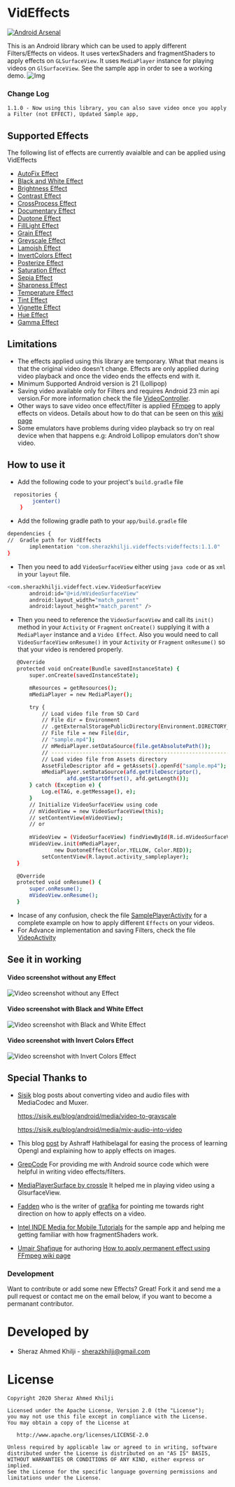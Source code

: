# VidEffects
[![Android Arsenal](https://img.shields.io/badge/Android%20Arsenal-VidEffects-green.svg?style=true)](https://android-arsenal.com/details/1/4029)

This is an Android library which can be used to apply different Filters/Effects on videos. It uses vertexShaders and fragmentShaders to apply effects on `GLSurfaceView`. It uses `MediaPlayer` instance for playing videos on `GlSurfaceView`. See the sample app in order to see a working demo.
![Img](https://github.com/krazykira/VidEffects/blob/master/videffects/screenshot/library_demo.gif)

### Change Log
```
1.1.0 - Now using this library, you can also save video once you apply a Filter (not EFFECT), Updated Sample app, 
```
## Supported Effects

The following list of effects are currently avaialble and can be applied using VidEffects
* [AutoFix Effect](https://github.com/krazykira/VidEffects/blob/master/videffects/src/main/java/com/sherazkhilji/videffects//AutoFixEffect.java)
* [Black and White Effect](https://github.com/krazykira/VidEffects/blob/master/videffects/src/main/java/com/sherazkhilji/videffects//BlackAndWhiteEffect.java)
* [Brightness Effect](https://github.com/krazykira/VidEffects/blob/master/videffects/src/main/java/com/sherazkhilji/videffects//BrightnessEffect.java)
* [Contrast Effect](https://github.com/krazykira/VidEffects/blob/master/videffects/src/main/java/com/sherazkhilji/videffects//ContrastEffect.java)
* [CrossProcess Effect](https://github.com/krazykira/VidEffects/blob/master/videffects/src/main/java/com/sherazkhilji/videffects//CrossProcessEffect.java)
* [Documentary Effect](https://github.com/krazykira/VidEffects/blob/master/videffects/src/main/java/com/sherazkhilji/videffects//DocumentaryEffect.java)
* [Duotone Effect](https://github.com/krazykira/VidEffects/blob/master/videffects/src/main/java/com/sherazkhilji/videffects//DuotoneEffect.java)
* [FillLight Effect](https://github.com/krazykira/VidEffects/blob/master/videffects/src/main/java/com/sherazkhilji/videffects//FillLightEffect.java)
* [Grain Effect](https://github.com/krazykira/VidEffects/blob/master/videffects/src/main/java/com/sherazkhilji/videffects//GrainEffect.java)
* [Greyscale Effect](https://github.com/krazykira/VidEffects/blob/master/videffects/src/main/java/com/sherazkhilji/videffects//GreyScaleEffect.java)
* [Lamoish Effect](https://github.com/krazykira/VidEffects/blob/master/videffects/src/main/java/com/sherazkhilji/videffects//LamoishEffect.java)
* [InvertColors Effect](https://github.com/krazykira/VidEffects/blob/master/videffects/src/main/java/com/sherazkhilji/videffects//InvertColorsEffect.java)
* [Posterize Effect](https://github.com/krazykira/VidEffects/blob/master/videffects/src/main/java/com/sherazkhilji/videffects//PosterizeEffect.java)
* [Saturation Effect](https://github.com/krazykira/VidEffects/blob/master/videffects/src/main/java/com/sherazkhilji/videffects//SaturationEffect.java)
* [Sepia Effect](https://github.com/krazykira/VidEffects/blob/master/videffects/src/main/java/com/sherazkhilji/videffects//SepiaEffect.java)
* [Sharpness Effect](https://github.com/krazykira/VidEffects/blob/master/videffects/src/main/java/com/sherazkhilji/videffects//SharpnessEffect.java)
* [Temperature Effect](https://github.com/krazykira/VidEffects/blob/master/videffects/src/main/java/com/sherazkhilji/videffects//TemperatureEffect.java)
* [Tint Effect](https://github.com/krazykira/VidEffects/blob/master/videffects/src/main/java/com/sherazkhilji/videffects//TintEffect.java)
* [Vignette Effect](https://github.com/krazykira/VidEffects/blob/master/videffects/src/main/java/com/sherazkhilji/videffects//VignetteEffect.java)
* [Hue Effect](https://github.com/krazykira/VidEffects/blob/master/videffects/src/main/java/com/sherazkhilji/videffects//HueEffect.java)
* [Gamma Effect](https://github.com/krazykira/VidEffects/blob/master/videffects/src/main/java/com/sherazkhilji/videffects//GammaEffect.java)



## Limitations
- The effects applied using this library are temporary. What that means is that the original video doesn't change. Effects are only applied during video playback and once the video ends the effects end with it.
- Minimum Supported Android version is 21 (Lollipop)
- Saving video available only for Filters and requires Android 23 min api version.For more information check the file [VideoController](https://github.com/krazykira/VidEffects/blob/master/app/src/main/java/com/videffects/sample/controller/VideoController.kt).
- Other ways to save video once effect/filter is applied [FFmpeg](https://ffmpeg.org/) to apply effects on videos.  Details about how to do that can be seen on this [wiki page](https://github.com/krazykira/VidEffects/wiki/Permanent-video-effects)
- Some emulators have problems during video playback so try on real device when that happens e.g: Android Lollipop emulators don't show video.


## How to use it
- Add the following code to your project's `build.gradle` file
```sh
  repositories {
        jcenter()
    }
```

- Add the following gradle path to your `app/build.gradle` file

 ```sh
dependencies {
//	Gradle path for VidEffects
    	implementation "com.sherazkhilji.videffects:videffects:1.1.0"
}
```

- Then you need to add `VideoSurfaceView` either using `java code` or as `xml` in your `layout` file.
 ```sh
<com.sherazkhilji.videffect.view.VideoSurfaceView
        android:id="@+id/mVideoSurfaceView"
        android:layout_width="match_parent"
        android:layout_height="match_parent" />
```
- Then you need to reference the `VideoSurfaceView` and call its `init()` method in your `Activity` or `Fragment` `onCreate()` supplying it with a `MediaPlayer` instance and a `Video Effect`. Also you would need to call `VideoSurfaceView` `onResume()` in your `Activity` or `Fragment`  `onResume()` so that your video is rendered properly.

 ```sh
 	@Override
	protected void onCreate(Bundle savedInstanceState) {
		super.onCreate(savedInstanceState);

		mResources = getResources();
		mMediaPlayer = new MediaPlayer();

		try {
			// Load video file from SD Card
			// File dir = Environment
			// .getExternalStoragePublicDirectory(Environment.DIRECTORY_DOWNLOADS);
			// File file = new File(dir,
			// "sample.mp4");
			// mMediaPlayer.setDataSource(file.getAbsolutePath());
			// -----------------------------------------------------------------------
			// Load video file from Assets directory
			AssetFileDescriptor afd = getAssets().openFd("sample.mp4");
			mMediaPlayer.setDataSource(afd.getFileDescriptor(),
					afd.getStartOffset(), afd.getLength());
		} catch (Exception e) {
			Log.e(TAG, e.getMessage(), e);
		}
		// Initialize VideoSurfaceView using code
		// mVideoView = new VideoSurfaceView(this);
		// setContentView(mVideoView);
		// or
	
		mVideoView = (VideoSurfaceView) findViewById(R.id.mVideoSurfaceView);
		mVideoView.init(mMediaPlayer,
				new DuotoneEffect(Color.YELLOW, Color.RED));
	        setContentView(R.layout.activity_sampleplayer);
	}

	@Override
	protected void onResume() {
		super.onResume();
		mVideoView.onResume();
	}
 ```


- Incase of any confusion, check the file [SamplePlayerActivity](https://github.com/krazykira/VidEffects/blob/master/app/src/main/java/com/videffects/sample/view/SamplePlayerActivity.java) for a complete example on how to apply different `Effects` on your videos.
- For Advance implementation and saving Filters, check the file [VideoActivity](https://github.com/krazykira/VidEffects/blob/master/app/src/main/java/com/videffects/sample/view/VideoActivity.kt)

## See it in working

#### Video screenshot without any Effect
![Video screenshot without any Effect](https://cloud.githubusercontent.com/assets/2201511/9244232/ded8b760-41b2-11e5-9e4b-54d7c0b9cfca.png)

#### Video screenshot with Black and White Effect
![Video screenshot with Black and White Effect](https://cloud.githubusercontent.com/assets/2201511/9244235/e75ab7a8-41b2-11e5-90b7-33d944d1d6c8.png)

#### Video screenshot with Invert Colors Effect
![Video screenshot with Invert Colors Effect](https://cloud.githubusercontent.com/assets/2201511/9244236/ea09d344-41b2-11e5-9e71-f04601fd61e9.png)

## Special Thanks to
* [Sisik](https://github.com/sixo) blog posts about converting video and audio files with MediaCodec and Muxer.

   https://sisik.eu/blog/android/media/video-to-grayscale

   https://sisik.eu/blog/android/media/mix-audio-into-video
   
* This blog [post](http://code.tutsplus.com/tutorials/how-to-use-android-media-effects-with-opengl-es--cms-23650) by Ashraff Hathibelagal for easing the process of learning Opengl and explaining how to apply effects on images.
* [GrepCode](http://grepcode.com/file/repository.grepcode.com/java/ext/com.google.android/android/5.0.1_r1/android/filterpacks/imageproc/package-info.java) For providing me with Android source code which were helpful in writing video effects/filters.
* [MediaPlayerSurface by crossle](https://github.com/crossle/MediaPlayerSurface) It helped me in playing video using a GlsurfaceView.
* [Fadden](http://stackoverflow.com/questions/31805837/applying-effects-on-video-being-played/31958741#comment51571387_31805837) who is the writer of [grafika](https://github.com/google/grafika) for pointing me towards right direction on how to apply effects on a video.
* [Intel INDE Media for Mobile Tutorials](https://software.intel.com/en-us/articles/intel-inde-media-pack-for-android-tutorials-building-samples) for the sample app and helping me getting familiar with how fragmentShaders work.
* [Umair Shafique](https://github.com/muhammad-umair-khan) for authoring [How to apply permanent effect using FFmpeg wiki page](https://github.com/krazykira/VidEffects/wiki/Permanent-video-effects)
 

### Development

Want to contribute or add some new Effects? Great! Fork it and send me a pull request or contact me on the email below, if you want to become a permanant contributor.


Developed by
============

* Sheraz Ahmed Khilji - <sherazkhilji@gmail.com>


License
=======

    Copyright 2020 Sheraz Ahmed Khilji

    Licensed under the Apache License, Version 2.0 (the "License");
    you may not use this file except in compliance with the License.
    You may obtain a copy of the License at

       http://www.apache.org/licenses/LICENSE-2.0

    Unless required by applicable law or agreed to in writing, software
    distributed under the License is distributed on an "AS IS" BASIS,
    WITHOUT WARRANTIES OR CONDITIONS OF ANY KIND, either express or implied.
    See the License for the specific language governing permissions and
    limitations under the License.
